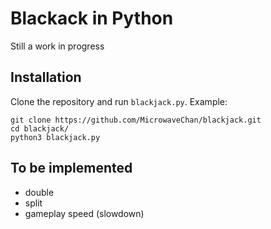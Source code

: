 # Blackack in Python

Still a work in progress

## Installation
Clone the repository and run `blackjack.py`. Example:
```
git clone https://github.com/MicrowaveChan/blackjack.git
cd blackjack/
python3 blackjack.py
```

## To be implemented
* double
* split
* gameplay speed (slowdown)

